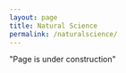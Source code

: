 ```yaml
---
layout: page
title: Natural Science
permalink: /naturalscience/
---
```




"Page is under construction"


